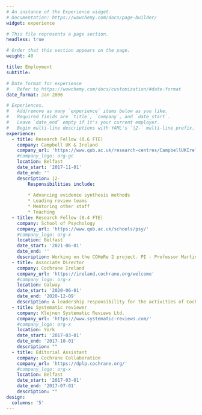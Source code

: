 ```yaml
---
# An instance of the Experience widget.
# Documentation: https://wowchemy.com/docs/page-builder/
widget: experience

# This file represents a page section.
headless: true

# Order that this section appears on the page.
weight: 40

title: Employment
subtitle:

# Date format for experience
#   Refer to https://wowchemy.com/docs/customization/#date-format
date_format: Jan 2006

# Experiences.
#   Add/remove as many `experience` items below as you like.
#   Required fields are `title`, `company`, and `date_start`.
#   Leave `date_end` empty if it's your current employer.
#   Begin multi-line descriptions with YAML's `|2-` multi-line prefix.
experience:
  - title: Research Fellow (0.6 FTE)
    company: Campbell UK & Ireland
    company_url: 'https://www.qub.ac.uk/research-centres/CampbellUKIreland/'
    #company_logo: org-gc
    location: Belfast
    date_start: '2017-11-01'
    date_end: ''
    description: |2-
        Responsibilities include:
        
        * Advancing evidence synthesis methods
        * Leading review teams
        * Mentoring other staff
        * Teaching       
  - title: Research Fellow (0.4 FTE)
    company: School of Psychology
    company_url: 'https://www.qub.ac.uk/schools/psy/'
    #company_logo: org-x
    location: Belfast
    date_start: '2021-06-01'
    date_end: ''
    description: Working on the COHeRe 2 project. PI - Professor Martin Dempster 
  - title: Associate Director
    company: Cochrane Ireland
    company_url: 'https://ireland.cochrane.org/welcome'
    #company_logo: org-x
    location: Galway
    date_start: '2020-06-01'
    date_end: '2020-12-09'
    description: A leadership responsibility for the activities of Cochrane Ireland with a focus on developing and maintaining strategic partnerships in the Cochrane community 
  - title: Systematic reviewer
    company: Klejnen Systematic Reviews Ltd.
    company_url: 'https://www.systematic-reviews.com/'
    #company_logo: org-x
    location: York
    date_start: '2017-03-01'
    date_end: '2017-10-01'
    description: "" 
  - title: Editorial Assistant
    company: Cochrane Collaboration
    company_url: 'https://dplp.cochrane.org/'
    #company_logo: org-x
    location: Belfast
    date_start: '2017-03-01'
    date_end: '2017-07-01'
    description: "" 
design:
  columns: '5'
---
```

